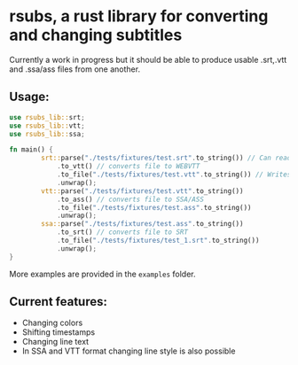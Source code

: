 # rsubs, a rust library for converting and changing subtitles

Currently a work in progress but it should be able to produce usable .srt,.vtt and .ssa/ass files from one another.

## Usage:

```rust
use rsubs_lib::srt;
use rsubs_lib::vtt;
use rsubs_lib::ssa;

fn main() {
        srt::parse("./tests/fixtures/test.srt".to_string()) // Can read either a file or a string
            .to_vtt() // converts file to WEBVTT
            .to_file("./tests/fixtures/test.vtt".to_string()) // Writes the converted subtitle to a file
            .unwrap();
        vtt::parse("./tests/fixtures/test.vtt".to_string()) 
            .to_ass() // converts file to SSA/ASS
            .to_file("./tests/fixtures/test.ass".to_string())
            .unwrap();
        ssa::parse("./tests/fixtures/test.ass".to_string()) 
            .to_srt() // converts file to SRT
            .to_file("./tests/fixtures/test_1.srt".to_string()) 
            .unwrap();
}
```

More examples are provided in the `examples` folder.

## Current features:

- Changing colors
- Shifting timestamps
- Changing line text
- In SSA and VTT format changing line style is also possible